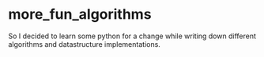 # more_fun_algorithms

So I decided to learn some python for a change while writing down different algorithms and datastructure implementations. 
